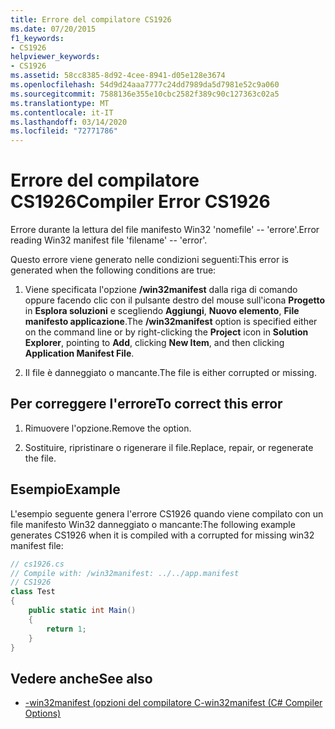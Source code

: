 ```yaml
---
title: Errore del compilatore CS1926
ms.date: 07/20/2015
f1_keywords:
- CS1926
helpviewer_keywords:
- CS1926
ms.assetid: 58cc8385-8d92-4cee-8941-d05e128e3674
ms.openlocfilehash: 54d9d24aaa7777c24dd7989da5d7981e52c9a060
ms.sourcegitcommit: 7588136e355e10cbc2582f389c90c127363c02a5
ms.translationtype: MT
ms.contentlocale: it-IT
ms.lasthandoff: 03/14/2020
ms.locfileid: "72771786"
---
```

# <a name="compiler-error-cs1926"></a><span data-ttu-id="2bfb5-102">Errore del compilatore CS1926</span><span class="sxs-lookup"><span data-stu-id="2bfb5-102">Compiler Error CS1926</span></span>

<span data-ttu-id="2bfb5-103">Errore durante la lettura del file manifesto Win32 'nomefile' -- 'errore'.</span><span class="sxs-lookup"><span data-stu-id="2bfb5-103">Error reading Win32 manifest file 'filename' -- 'error'.</span></span>  
  
 <span data-ttu-id="2bfb5-104">Questo errore viene generato nelle condizioni seguenti:</span><span class="sxs-lookup"><span data-stu-id="2bfb5-104">This error is generated when the following conditions are true:</span></span>  
  
1. <span data-ttu-id="2bfb5-105">Viene specificata l'opzione **/win32manifest** dalla riga di comando oppure facendo clic con il pulsante destro del mouse sull'icona **Progetto** in **Esplora soluzioni** e scegliendo **Aggiungi**, **Nuovo elemento**, **File manifesto applicazione**.</span><span class="sxs-lookup"><span data-stu-id="2bfb5-105">The **/win32manifest** option is specified either on the command line or by right-clicking the **Project** icon in **Solution Explorer**, pointing to **Add**, clicking **New Item**, and then clicking **Application Manifest File**.</span></span>  
  
2. <span data-ttu-id="2bfb5-106">Il file è danneggiato o mancante.</span><span class="sxs-lookup"><span data-stu-id="2bfb5-106">The file is either corrupted or missing.</span></span>  
  
## <a name="to-correct-this-error"></a><span data-ttu-id="2bfb5-107">Per correggere l'errore</span><span class="sxs-lookup"><span data-stu-id="2bfb5-107">To correct this error</span></span>  
  
1. <span data-ttu-id="2bfb5-108">Rimuovere l'opzione.</span><span class="sxs-lookup"><span data-stu-id="2bfb5-108">Remove the option.</span></span>  
  
2. <span data-ttu-id="2bfb5-109">Sostituire, ripristinare o rigenerare il file.</span><span class="sxs-lookup"><span data-stu-id="2bfb5-109">Replace, repair, or regenerate the file.</span></span>  
  
## <a name="example"></a><span data-ttu-id="2bfb5-110">Esempio</span><span class="sxs-lookup"><span data-stu-id="2bfb5-110">Example</span></span>

 <span data-ttu-id="2bfb5-111">L'esempio seguente genera l'errore CS1926 quando viene compilato con un file manifesto Win32 danneggiato o mancante:</span><span class="sxs-lookup"><span data-stu-id="2bfb5-111">The following example generates CS1926 when it is compiled with a corrupted for missing win32 manifest file:</span></span>  

```csharp
// cs1926.cs  
// Compile with: /win32manifest: ../../app.manifest  
// CS1926  
class Test  
{  
    public static int Main()  
    {  
        return 1;  
    }  
}
```

## <a name="see-also"></a><span data-ttu-id="2bfb5-112">Vedere anche</span><span class="sxs-lookup"><span data-stu-id="2bfb5-112">See also</span></span>

- [<span data-ttu-id="2bfb5-113">-win32manifest (opzioni del compilatore C</span><span class="sxs-lookup"><span data-stu-id="2bfb5-113">-win32manifest (C# Compiler Options)</span></span>](../compiler-options/win32manifest-compiler-option.md)
